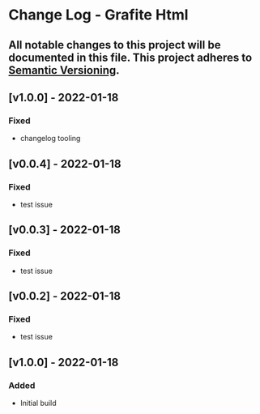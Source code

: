 # Change Log - Grafite Html
All notable changes to this project will be documented in this file.
This project adheres to [Semantic Versioning](http://semver.org/).
----

## [v1.0.0] - 2022-01-18

### Fixed
- changelog tooling

## [v0.0.4] - 2022-01-18

### Fixed
- test issue

## [v0.0.3] - 2022-01-18

### Fixed
- test issue

## [v0.0.2] - 2022-01-18

### Fixed
- test issue

## [v1.0.0] - 2022-01-18

### Added
- Initial build
